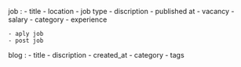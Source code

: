 job :
    - title 
    - location
    - job type
    - discription
    - published at 
    - vacancy
    - salary 
    - category
    - experience


    - aply job 
    - post job 

blog : 
    - title 
    - discription 
    - created_at
    - category 
    - tags
    
